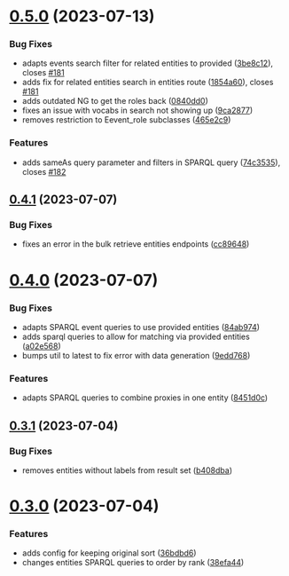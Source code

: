 # [0.5.0](https://github.com/InTaVia/InTaVia-Backend/compare/v0.4.1...v0.5.0) (2023-07-13)


### Bug Fixes

* adapts events search filter for related entities to provided ([3be8c12](https://github.com/InTaVia/InTaVia-Backend/commit/3be8c1247d4691c11d9eeb5984a1482228285091)), closes [#181](https://github.com/InTaVia/InTaVia-Backend/issues/181)
* adds fix for related entities search in entities route ([1854a60](https://github.com/InTaVia/InTaVia-Backend/commit/1854a608b822c1dc374d9a383cf2379ed10c5db2)), closes [#181](https://github.com/InTaVia/InTaVia-Backend/issues/181)
* adds outdated NG to get the roles back ([0840dd0](https://github.com/InTaVia/InTaVia-Backend/commit/0840dd00e7b364937571402eb81a26bcc7c0df16))
* fixes an issue with vocabs in search not showing up ([9ca2877](https://github.com/InTaVia/InTaVia-Backend/commit/9ca2877fc21ed53f77dc13d22de2d0ec540b984b))
* removes restriction to Eevent_role subclasses ([465e2c9](https://github.com/InTaVia/InTaVia-Backend/commit/465e2c9964e93d950d92408893eed4755e015d5d))


### Features

* adds sameAs query parameter and filters in SPARQL query ([74c3535](https://github.com/InTaVia/InTaVia-Backend/commit/74c35351c8d9a587dc10b3d9cc3fa04a6e062e07)), closes [#182](https://github.com/InTaVia/InTaVia-Backend/issues/182)



## [0.4.1](https://github.com/InTaVia/InTaVia-Backend/compare/v0.4.0...v0.4.1) (2023-07-07)


### Bug Fixes

* fixes an error in the bulk retrieve entities endpoints ([cc89648](https://github.com/InTaVia/InTaVia-Backend/commit/cc89648a1c54f10ea5f63dfde7ca94535ab80be7))



# [0.4.0](https://github.com/InTaVia/InTaVia-Backend/compare/v0.3.1...v0.4.0) (2023-07-07)


### Bug Fixes

* adapts SPARQL event queries to use provided entities ([84ab974](https://github.com/InTaVia/InTaVia-Backend/commit/84ab97479d1d196f32499de9193eee7ca4d85ba8))
* adds sparql queries to allow for matching via provided entities ([a02e568](https://github.com/InTaVia/InTaVia-Backend/commit/a02e568803f4e5b80e8b028c733e0301299466cf))
* bumps util to latest to fix error with data generation ([9edd768](https://github.com/InTaVia/InTaVia-Backend/commit/9edd768170bcd1c0e091bcc157437c27f948ccd5))


### Features

* adapts SPARQL queries to combine proxies in one entity ([8451d0c](https://github.com/InTaVia/InTaVia-Backend/commit/8451d0c2eadf4f294077444fb945a4c656eece51))



## [0.3.1](https://github.com/InTaVia/InTaVia-Backend/compare/v0.3.0...v0.3.1) (2023-07-04)


### Bug Fixes

* removes entities without labels from result set ([b408dba](https://github.com/InTaVia/InTaVia-Backend/commit/b408dbaaf084433eda8410f9304c5c4c94aa3850))



# [0.3.0](https://github.com/InTaVia/InTaVia-Backend/compare/v0.2.43...v0.3.0) (2023-07-04)


### Features

* adds config for keeping original sort ([36bdbd6](https://github.com/InTaVia/InTaVia-Backend/commit/36bdbd6f6bb8fde24b3c7dfe03912ad838ee17ae))
* changes entities SPARQL queries to order by rank ([38efa44](https://github.com/InTaVia/InTaVia-Backend/commit/38efa4437591952d6ae905f7a63aed395c9cf487))



